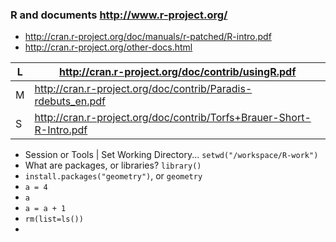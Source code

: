 ### R and documents http://www.r-project.org/

* http://cran.r-project.org/doc/manuals/r-patched/R-intro.pdf
* http://cran.r-project.org/other-docs.html

| L | http://cran.r-project.org/doc/contrib/usingR.pdf |
--- | ---
| M | http://cran.r-project.org/doc/contrib/Paradis-rdebuts_en.pdf |
| S | http://cran.r-project.org/doc/contrib/Torfs+Brauer-Short-R-Intro.pdf |

* Session or Tools | Set Working Directory... `setwd("/workspace/R-work")`
* What are packages, or libraries? `library()`
* `install.packages("geometry")`, or `geometry`
* `a = 4`
* `a`
* `a = a + 1`
* `rm(list=ls())`
* 